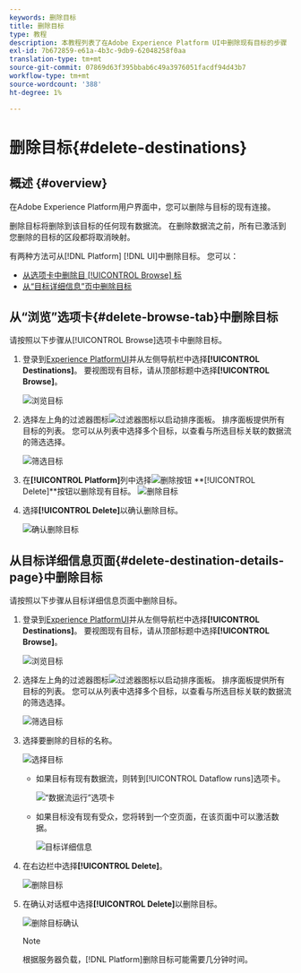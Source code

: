 ```yaml
---
keywords: 删除目标
title: 删除目标
type: 教程
description: 本教程列表了在Adobe Experience Platform UI中删除现有目标的步骤
exl-id: 7b672859-e61a-4b3c-9db9-62048258f0aa
translation-type: tm+mt
source-git-commit: 07869d63f395bbab6c49a3976051facdf94d43b7
workflow-type: tm+mt
source-wordcount: '388'
ht-degree: 1%

---
```


# 删除目标{#delete-destinations}

## 概述 {#overview}

在Adobe Experience Platform用户界面中，您可以删除与目标的现有连接。

删除目标将删除到该目标的任何现有数据流。 在删除数据流之前，所有已激活到您删除的目标的区段都将取消映射。

有两种方法可从[!DNL Platform] [!DNL UI]中删除目标。 您可以：

* [从选项卡中删除目 [!UICONTROL Browse] 标](#delete-browse-tab)
* [从“目标详细信息”页中删除目标](#delete-destination-details-page)

## 从“浏览”选项卡{#delete-browse-tab}中删除目标

请按照以下步骤从[!UICONTROL Browse]选项卡中删除目标。

1. 登录到[Experience PlatformUI](https://platform.adobe.com/)并从左侧导航栏中选择&#x200B;**[!UICONTROL Destinations]**。 要视图现有目标，请从顶部标题中选择&#x200B;**[!UICONTROL Browse]**。

   ![浏览目标](../assets/ui/delete-destinations/browse-destinations.png)

2. 选择左上角的过滤器图标![过滤器图标](../assets/ui/delete-destinations/filter.png)以启动排序面板。 排序面板提供所有目标的列表。 您可以从列表中选择多个目标，以查看与所选目标关联的数据流的筛选选择。

   ![筛选目标](../assets/ui/delete-destinations/filter-destinations.png)

3. 在&#x200B;**[!UICONTROL Platform]**&#x200B;列中选择![删除按钮](../assets/ui/delete-destinations/delete-icon.png) **[!UICONTROL Delete]**按钮以删除现有目标。
   ![删除目标](../assets/ui/delete-destinations/delete-destinations.png)

4. 选择&#x200B;**[!UICONTROL Delete]**&#x200B;以确认删除目标。

   ![确认删除目标](../assets/ui/delete-destinations/delete-destinations-confirm.png)


## 从目标详细信息页面{#delete-destination-details-page}中删除目标

请按照以下步骤从目标详细信息页面中删除目标。

1. 登录到[Experience PlatformUI](https://platform.adobe.com/)并从左侧导航栏中选择&#x200B;**[!UICONTROL Destinations]**。 要视图现有目标，请从顶部标题中选择&#x200B;**[!UICONTROL Browse]**。

   ![浏览目标](../assets/ui/delete-destinations/browse-destinations.png)

2. 选择左上角的过滤器图标![过滤器图标](../assets/ui/delete-destinations/filter.png)以启动排序面板。 排序面板提供所有目标的列表。 您可以从列表中选择多个目标，以查看与所选目标关联的数据流的筛选选择。

   ![筛选目标](../assets/ui/delete-destinations/filter-destinations.png)

3. 选择要删除的目标的名称。

   ![选择目标](../assets/ui/delete-destinations/delete-destination-select.png)

   * 如果目标有现有数据流，则转到[!UICONTROL Dataflow runs]选项卡。

      ![“数据流运行”选项卡](../assets/ui/delete-destinations/destination-details-dataflows.png)

   * 如果目标没有现有受众，您将转到一个空页面，在该页面中可以激活数据。

      ![目标详细信息](../assets/ui/delete-destinations/destination-details-empty.png)


4. 在右边栏中选择&#x200B;**[!UICONTROL Delete]**。

   ![删除目标](../assets/ui/delete-destinations/delete-destinations-button.png)

5. 在确认对话框中选择&#x200B;**[!UICONTROL Delete]**&#x200B;以删除目标。

   ![删除目标确认](..//assets/ui/delete-destinations/delete-destinations-delete.png)

   >[!NOTE]
   >
   >根据服务器负载，[!DNL Platform]删除目标可能需要几分钟时间。
